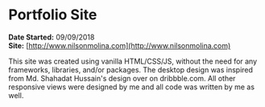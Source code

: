 # Portfolio Site
**Date Started:** 09/09/2018  
**Site:** [http://www.nilsonmolina.com](http://www.nilsonmolina.com)  

This site was created using vanilla HTML/CSS/JS, without the need for any frameworks, libraries, and/or packages. The desktop design was inspired from Md. Shahadat Hussain's design over on dribbble.com. All other responsive views were designed by me and all code was written by me as well.

